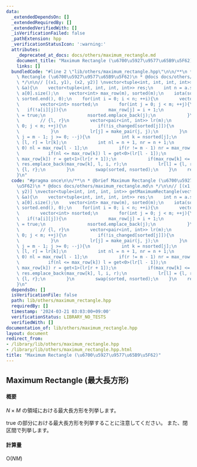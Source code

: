 ```yaml
---
data:
  _extendedDependsOn: []
  _extendedRequiredBy: []
  _extendedVerifiedWith: []
  _isVerificationFailed: false
  _pathExtension: hpp
  _verificationStatusIcon: ':warning:'
  attributes:
    _deprecated_at_docs: docs/others/maximum_rectangle.md
    document_title: "Maximum Rectangle (\u6700\u5927\u9577\u65B9\u5F62)"
    links: []
  bundledCode: "#line 2 \"lib/others/maximum_rectangle.hpp\"\n\n/**\n * @brief Maximum\
    \ Rectangle (\u6700\u5927\u9577\u65B9\u5F62)\n * @docs docs/others/maximum_rectangle.md\n\
    \ */\n\n// [(x1, y1), (x2, y2)] \nvector<tuple<int, int, int, int>> getMaximumRectangle(vector<vector<bool>>\
    \ &a){\n    vector<tuple<int, int, int, int>> res;\n    int n = a.size(), m =\
    \ a[0].size();\n    vector<int> max_row(m), sorted(m);\n    iota(sorted.begin(),\
    \ sorted.end(), 0);\n    for(int i = 0; i < n; ++i){\n        vector<bool> is_changed(m);\n\
    \        vector<int> nsorted;\n        for(int j = 0; j < m; ++j){\n         \
    \   if(!a[i][j]){\n                max_row[j] = i + 1;\n                is_changed[j]\
    \ = true;\n                nsorted.emplace_back(j);\n            }\n        }\n\
    \        // {l, r}\n        vector<pair<int, int>> lr(m);\n        for(int j =\
    \ 0; j < m; ++j){\n            if(!is_changed[sorted[j]]){\n                nsorted.emplace_back(sorted[j]);\n\
    \            }\n            lr[j] = make_pair(j, j);\n        }\n        for(int\
    \ j = m - 1; j >= 0; --j){\n            int k = nsorted[j];\n            auto\
    \ [l, r] = lr[k];\n            int nl = n + 1, nr = n + 1;\n            if(l !=\
    \ 0) nl = max_row[l - 1];\n            if(r != m - 1) nr = max_row[r + 1];\n \
    \           if(nl <= max_row[k]) l = get<0>(lr[l - 1]);\n            if(nr <=\
    \ max_row[k]) r = get<1>(lr[r + 1]);\n            if(max_row[k] <= i && l <= r)\
    \ res.emplace_back(max_row[k], l, i, r);\n            lr[l] = {l, r}, lr[r] =\
    \ {l, r};\n        }\n        swap(sorted, nsorted);\n    }\n    return res;\n\
    }\n"
  code: "#pragma once\n\n/**\n * @brief Maximum Rectangle (\u6700\u5927\u9577\u65B9\
    \u5F62)\n * @docs docs/others/maximum_rectangle.md\n */\n\n// [(x1, y1), (x2,\
    \ y2)] \nvector<tuple<int, int, int, int>> getMaximumRectangle(vector<vector<bool>>\
    \ &a){\n    vector<tuple<int, int, int, int>> res;\n    int n = a.size(), m =\
    \ a[0].size();\n    vector<int> max_row(m), sorted(m);\n    iota(sorted.begin(),\
    \ sorted.end(), 0);\n    for(int i = 0; i < n; ++i){\n        vector<bool> is_changed(m);\n\
    \        vector<int> nsorted;\n        for(int j = 0; j < m; ++j){\n         \
    \   if(!a[i][j]){\n                max_row[j] = i + 1;\n                is_changed[j]\
    \ = true;\n                nsorted.emplace_back(j);\n            }\n        }\n\
    \        // {l, r}\n        vector<pair<int, int>> lr(m);\n        for(int j =\
    \ 0; j < m; ++j){\n            if(!is_changed[sorted[j]]){\n                nsorted.emplace_back(sorted[j]);\n\
    \            }\n            lr[j] = make_pair(j, j);\n        }\n        for(int\
    \ j = m - 1; j >= 0; --j){\n            int k = nsorted[j];\n            auto\
    \ [l, r] = lr[k];\n            int nl = n + 1, nr = n + 1;\n            if(l !=\
    \ 0) nl = max_row[l - 1];\n            if(r != m - 1) nr = max_row[r + 1];\n \
    \           if(nl <= max_row[k]) l = get<0>(lr[l - 1]);\n            if(nr <=\
    \ max_row[k]) r = get<1>(lr[r + 1]);\n            if(max_row[k] <= i && l <= r)\
    \ res.emplace_back(max_row[k], l, i, r);\n            lr[l] = {l, r}, lr[r] =\
    \ {l, r};\n        }\n        swap(sorted, nsorted);\n    }\n    return res;\n\
    }\n"
  dependsOn: []
  isVerificationFile: false
  path: lib/others/maximum_rectangle.hpp
  requiredBy: []
  timestamp: '2024-03-21 03:03:00+09:00'
  verificationStatus: LIBRARY_NO_TESTS
  verifiedWith: []
documentation_of: lib/others/maximum_rectangle.hpp
layout: document
redirect_from:
- /library/lib/others/maximum_rectangle.hpp
- /library/lib/others/maximum_rectangle.hpp.html
title: "Maximum Rectangle (\u6700\u5927\u9577\u65B9\u5F62)"
---
```

## Maximum Rectangle (最大長方形)

#### 概要

$N \times M$ の領域における最大長方形を列挙します。

true の部分における最大長方形を列挙することに注意してください。
また、閉区間で列挙します。

#### 計算量

$\mathrm{O}(NM)$